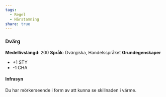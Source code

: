 ```yaml
---
tags:
  - Regel
  - Härstamning
share: true
---
```

### Dvärg
**Medellivslängd**: 200
**Språk**: Dvärgiska, Handelsspråket
**Grundegenskaper**
- +1 STY
- -1 CHA

#### Infrasyn
Du har mörkerseende i form av att kunna se skillnaden i värme. 



